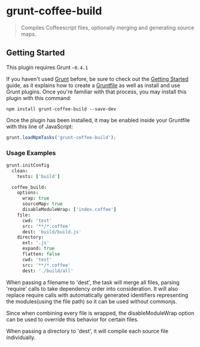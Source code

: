 # grunt-coffee-build

> Compiles Coffeescript files, optionally merging and generating source maps.

## Getting Started
This plugin requires Grunt `~0.4.1`

If you haven't used [Grunt](http://gruntjs.com/) before, be sure to check out the [Getting Started](http://gruntjs.com/getting-started) guide, as it explains how to create a [Gruntfile](http://gruntjs.com/sample-gruntfile) as well as install and use Grunt plugins. Once you're familiar with that process, you may install this plugin with this command:

```shell
npm install grunt-coffee-build --save-dev
```

Once the plugin has been installed, it may be enabled inside your Gruntfile with this line of JavaScript:

```js
grunt.loadNpmTasks('grunt-coffee-build');
```

### Usage Examples

```coffeescript
grunt.initConfig
  clean:
    tests: ['build']

  coffee_build:
    options:
      wrap: true
      sourceMap: true
      disableModuleWrap: ['index.coffee']
    file:
      cwd: 'test'
      src: '**/*.coffee'
      dest: 'build/build.js'
    directory:
      ext: '.js'
      expand: true
      flatten: false
      cwd: 'test'
      src: '**/*.coffee'
      dest: './build/all'
```

When passing a filename to 'dest', the task will merge all files, parsing
'require' calls to take dependency order into consideration. It will also
replace require calls with automatically generated identifiers representing the
modules(using the file path) so it can be used without commonjs.

Since when combining every file is wrapped, the disableModuleWrap option can be
used to override this behavior for certain files.

When passing a directory to 'dest', it will compile each source file
individually.
